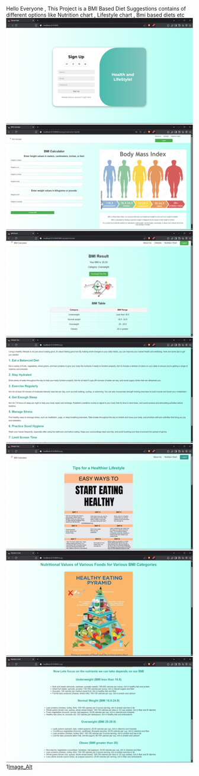 Hello Everyone , This Project is a BMI Based Diet Suggestions contains of different options like Nutrition chart , Lifestyle chart , Bmi based diets etc
 ![Image Alt](https://github.com/bhavana050604/bmi/blob/dde82ca50480332764d4d94e83ff8b33c0ecb170/Screenshot%20(149).png)
 ![Image Alt](https://github.com/bhavana050604/bmi/blob/dde82ca50480332764d4d94e83ff8b33c0ecb170/Screenshot%20(150).png)
 ![Image_Alt](https://github.com/bhavana050604/bmi/blob/dde82ca50480332764d4d94e83ff8b33c0ecb170/Screenshot%20(153).png)
 ![Image_Alt](https://github.com/bhavana050604/bmi/blob/dde82ca50480332764d4d94e83ff8b33c0ecb170/Screenshot%20(154).png)
 ![Image_Alt](https://github.com/bhavana050604/bmi/blob/dde82ca50480332764d4d94e83ff8b33c0ecb170/Screenshot%20(155).png)
 ![Image_Alt](https://github.com/bhavana050604/bmi/blob/dde82ca50480332764d4d94e83ff8b33c0ecb170/Screenshot%20(156).png)
 ![Image_Alt](https://github.com/bhavana050604/bmi/blob/dde82ca50480332764d4d94e83ff8b33c0ecb170/Screenshot%20(157).png)
 1[Image_Alt](https://github.com/bhavana050604/bmi/blob/dde82ca50480332764d4d94e83ff8b33c0ecb170/Screenshot%20(158).png)
